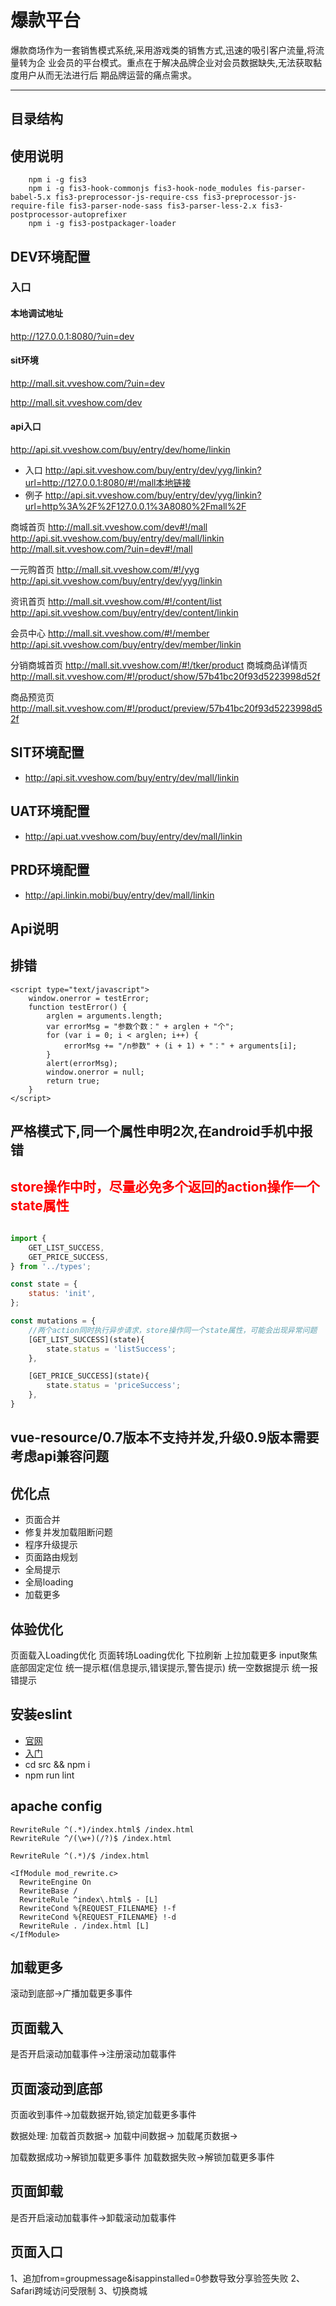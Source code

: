 爆款平台
==========

爆款商场作为一套销售模式系统,采用游戏类的销售方式,迅速的吸引客户流量,将流量转为企
业会员的平台模式。重点在于解决品牌企业对会员数据缺失,无法获取黏度用户从而无法进行后
期品牌运营的痛点需求。

----------

## 目录结构



## 使用说明
```
	npm i -g fis3
	npm i -g fis3-hook-commonjs fis3-hook-node_modules fis-parser-babel-5.x fis3-preprocessor-js-require-css fis3-preprocessor-js-require-file fis3-parser-node-sass fis3-parser-less-2.x fis3-postprocessor-autoprefixer
	npm i -g fis3-postpackager-loader

```

## DEV环境配置

### 入口

#### 本地调试地址

http://127.0.0.1:8080/?uin=dev

#### sit环境

http://mall.sit.vveshow.com/?uin=dev

http://mall.sit.vveshow.com/dev

#### api入口
http://api.sit.vveshow.com/buy/entry/dev/home/linkin



* 入口
http://api.sit.vveshow.com/buy/entry/dev/yyg/linkin?url=http://127.0.0.1:8080/#!/mall本地链接
* 例子
http://api.sit.vveshow.com/buy/entry/dev/yyg/linkin?url=http%3A%2F%2F127.0.0.1%3A8080%2Fmall%2F

商城首页
http://mall.sit.vveshow.com/dev#!/mall
http://api.sit.vveshow.com/buy/entry/dev/mall/linkin
http://mall.sit.vveshow.com/?uin=dev#!/mall

一元购首页
http://mall.sit.vveshow.com/#!/yyg
http://api.sit.vveshow.com/buy/entry/dev/yyg/linkin


资讯首页
http://mall.sit.vveshow.com/#!/content/list
http://api.sit.vveshow.com/buy/entry/dev/content/linkin

会员中心
http://mall.sit.vveshow.com/#!/member
http://api.sit.vveshow.com/buy/entry/dev/member/linkin

分销商城首页
http://mall.sit.vveshow.com/#!/tker/product
商城商品详情页
http://mall.sit.vveshow.com/#!/product/show/57b41bc20f93d5223998d52f

商品预览页
http://mall.sit.vveshow.com/#!/product/preview/57b41bc20f93d5223998d52f



## SIT环境配置
* http://api.sit.vveshow.com/buy/entry/dev/mall/linkin

## UAT环境配置
* http://api.uat.vveshow.com/buy/entry/dev/mall/linkin

## PRD环境配置
* http://api.linkin.mobi/buy/entry/dev/mall/linkin

## Api说明

## 排错
```
<script type="text/javascript">
    window.onerror = testError;
    function testError() {
        arglen = arguments.length;
        var errorMsg = "参数个数：" + arglen + "个";
        for (var i = 0; i < arglen; i++) {
            errorMsg += "/n参数" + (i + 1) + "：" + arguments[i];
        }
        alert(errorMsg);
        window.onerror = null;
        return true;
    }
</script>
```

## 严格模式下,同一个属性申明2次,在android手机中报错

## <font color="red">store操作中时，尽量必免多个返回的action操作一个state属性</font>
```js

import {
    GET_LIST_SUCCESS,
    GET_PRICE_SUCCESS,
} from '../types';

const state = {
    status: 'init',
};

const mutations = {
    //两个action同时执行异步请求，store操作同一个state属性，可能会出现异常问题
    [GET_LIST_SUCCESS](state){
        state.status = 'listSuccess';
    },

    [GET_PRICE_SUCCESS](state){
        state.status = 'priceSuccess';
    },
}

```

## vue-resource/0.7版本不支持并发,升级0.9版本需要考虑api兼容问题

## 优化点
* 页面合并
* 修复并发加载阻断问题
* 程序升级提示
* 页面路由规划
* 全局提示
* 全局loading
* 加载更多

## 体验优化
页面载入Loading优化
页面转场Loading优化
下拉刷新
上拉加载更多
input聚焦底部固定定位
统一提示框(信息提示,错误提示,警告提示)
统一空数据提示
统一报错提示



## 安装eslint
* [官网](http://eslint.org/)
* [入门](http://eslint.org/docs/user-guide/getting-started)
* cd src && npm i
* npm run lint

## apache config

```
RewriteRule ^(.*)/index.html$ /index.html
RewriteRule ^/(\w+)(/?)$ /index.html

RewriteRule ^(.*)/$ /index.html

```

```
<IfModule mod_rewrite.c>
  RewriteEngine On
  RewriteBase /
  RewriteRule ^index\.html$ - [L]
  RewriteCond %{REQUEST_FILENAME} !-f
  RewriteCond %{REQUEST_FILENAME} !-d
  RewriteRule . /index.html [L]
</IfModule>
```

## 加载更多
滚动到底部->广播加载更多事件


## 页面载入
是否开启滚动加载事件->注册滚动加载事件

## 页面滚动到底部

页面收到事件->加载数据开始,锁定加载更多事件

数据处理:
加载首页数据->
加载中间数据->
加载尾页数据->

加载数据成功->解锁加载更多事件
加载数据失败->解锁加载更多事件

## 页面卸载
是否开启滚动加载事件->卸载滚动加载事件

## 页面入口
1、追加from=groupmessage&isappinstalled=0参数导致分享验签失败
2、Safari跨域访问受限制
3、切换商城


